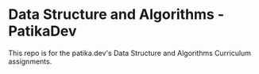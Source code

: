 
# Data Structure and Algorithms - PatikaDev

This repo is for the patika.dev's Data Structure and Algorithms Curriculum assignments.
